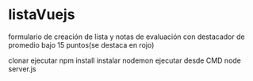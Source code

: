 # listaVuejs
formulario de creación de lista y notas de evaluación con destacador de promedio bajo 15 puntos(se destaca en rojo)

clonar
ejecutar npm install
instalar nodemon
ejecutar desde CMD node server.js

